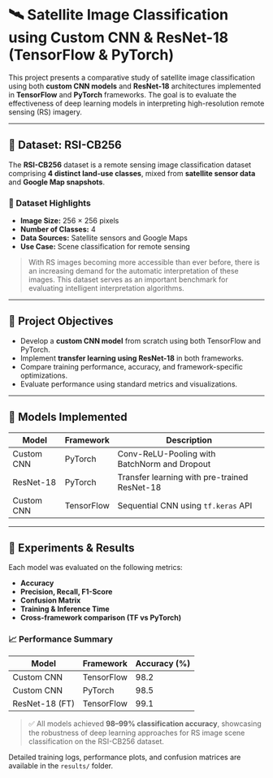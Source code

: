 # 🛰️ Satellite Image Classification using Custom CNN & ResNet-18 (TensorFlow & PyTorch)

This project presents a comparative study of satellite image classification using both **custom CNN models** and **ResNet-18** architectures implemented in **TensorFlow** and **PyTorch** frameworks. The goal is to evaluate the effectiveness of deep learning models in interpreting high-resolution remote sensing (RS) imagery.

---

## 📂 Dataset: RSI-CB256

The **RSI-CB256** dataset is a remote sensing image classification dataset comprising **4 distinct land-use classes**, mixed from **satellite sensor data** and **Google Map snapshots**.

### 📌 Dataset Highlights
- **Image Size:** 256 × 256 pixels
- **Number of Classes:** 4
- **Data Sources:** Satellite sensors and Google Maps
- **Use Case:** Scene classification for remote sensing

> With RS images becoming more accessible than ever before, there is an increasing demand for the automatic interpretation of these images. This dataset serves as an important benchmark for evaluating intelligent interpretation algorithms.

---

## 🎯 Project Objectives

- Develop a **custom CNN model** from scratch using both TensorFlow and PyTorch.
- Implement **transfer learning using ResNet-18** in both frameworks.
- Compare training performance, accuracy, and framework-specific optimizations.
- Evaluate performance using standard metrics and visualizations.

---

## 🧠 Models Implemented

| Model        | Framework   | Description                                      |
|--------------|-------------|--------------------------------------------------|
| Custom CNN   | PyTorch     | Conv-ReLU-Pooling with BatchNorm and Dropout    |
| ResNet-18    | PyTorch     | Transfer learning with pre-trained ResNet-18     |
| Custom CNN   | TensorFlow  | Sequential CNN using `tf.keras` API              | |

---

## 🧪 Experiments & Results

Each model was evaluated on the following metrics:

- **Accuracy**
- **Precision, Recall, F1-Score**
- **Confusion Matrix**
- **Training & Inference Time**
- **Cross-framework comparison (TF vs PyTorch)**

### 📈 Performance Summary

| Model               | Framework   | Accuracy (%) |
|--------------------|-------------|--------------|
| Custom CNN         | TensorFlow  | 98.2         |
| Custom CNN         | PyTorch     | 98.5         |
| ResNet-18 (FT)     | TensorFlow  | 99.1         |


> ✅ All models achieved **98–99% classification accuracy**, showcasing the robustness of deep learning approaches for RS image scene classification on the RSI-CB256 dataset.

Detailed training logs, performance plots, and confusion matrices are available in the `results/` folder.



